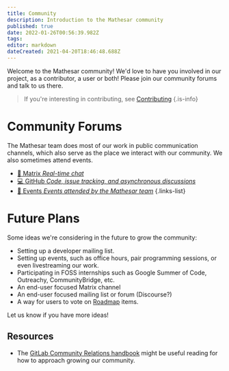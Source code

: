 ```yaml
---
title: Community
description: Introduction to the Mathesar community
published: true
date: 2022-01-26T00:56:39.982Z
tags: 
editor: markdown
dateCreated: 2021-04-20T18:46:48.688Z
---
```


Welcome to the Mathesar community! We'd love to have you involved in our project, as a contributor, a user or both! Please join our community forums and talk to us there.

> If you're interesting in contributing, see [Contributing](/community/contributing)
{.is-info}

# Community Forums
The Mathesar team does most of our work in public communication channels, which also serve as the place we interact with our community. We also sometimes attend events.

- [:speech_balloon: Matrix *Real-time chat*](/en/community/matrix)
- [:computer: GitHub *Code, issue tracking, and asynchronous discussions*](/en/community/github)
- [:beers: Events *Events attended by the Mathesar team*](/en/community/events)
{.links-list}

# Future Plans
Some ideas we're considering in the future to grow the community:
- Setting up a developer mailing list.
- Setting up events, such as office hours, pair programming sessions, or even livestreaming our work.
- Participating in FOSS internships such as Google Summer of Code, Outreachy, CommunityBridge, etc.
- An end-user focused Matrix channel
- An end-user focused mailing list or forum (Discourse?)
- A way for users to vote on [Roadmap](/product/roadmap) items.

Let us know if you have more ideas!

## Resources
- The [GitLab Community Relations handbook](https://about.gitlab.com/handbook/marketing/community-relations/) might be useful reading for how to approach growing our community.